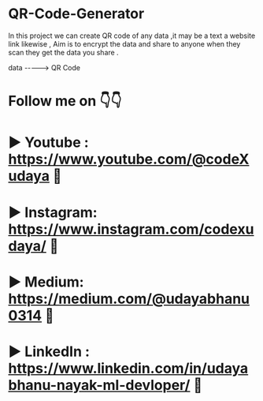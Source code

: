 # QR-Code-Generator
In this project we can create QR code of any data ,it may be a text a website link likewise , Aim is to encrypt the data and share to anyone when they scan they get the data you share .

data -----> QR Code

# Follow me on 👇👇
# ► Youtube : https://www.youtube.com/@codeXudaya 🔗
# ► Instagram: https://www.instagram.com/codexudaya/ 🔗
# ► Medium: https://medium.com/@udayabhanu0314  🔗
# ► LinkedIn : https://www.linkedin.com/in/udayabhanu-nayak-ml-devloper/ 🔗
